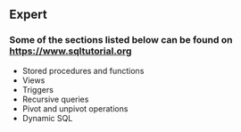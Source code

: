 ## Expert
### Some of the sections listed below can be found on https://www.sqltutorial.org

- Stored procedures and functions
- Views
- Triggers
- Recursive queries
- Pivot and unpivot operations
- Dynamic SQL